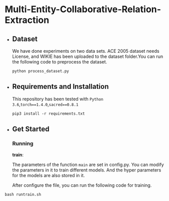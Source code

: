 # Multi-Entity-Collaborative-Relation-Extraction

- ## Dataset

  We have done experiments on two data sets. ACE 2005 dataset needs License, and WIKIE has been uploaded to the dataset folder.You can run the following code to preprocess the dataset.

  ```
  python process_dataset.py
  ```

- ## Requirements and Installation

  This repository has been tested with `Python 3.6`,`torch==1.4.0`,`sacred==0.8.1`

  ```
  pip3 install -r requirements.txt
  ```

- ## Get Started

  ### Running

  **train**:

  The parameters of the function `main` are set in config.py. You can modify the parameters in it to train different models. And the hyper parameters for the models are also stored in it.

  After configure the file, you can run the following code for training.

```
bash runtrain.sh
```

